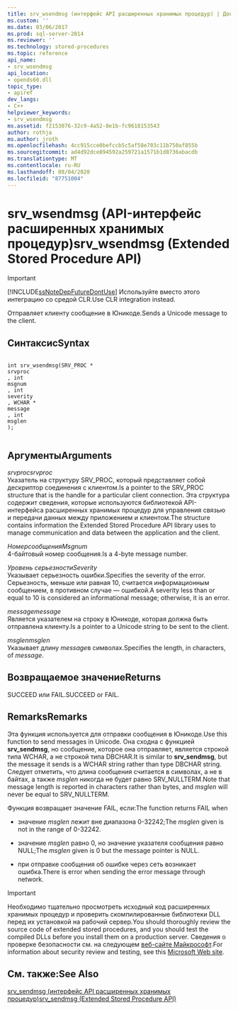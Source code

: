 ```yaml
---
title: srv_wsendmsg (интерфейс API расширенных хранимых процедур) | Документы Майкрософт
ms.custom: ''
ms.date: 03/06/2017
ms.prod: sql-server-2014
ms.reviewer: ''
ms.technology: stored-procedures
ms.topic: reference
api_name:
- srv_wsendmsg
api_location:
- opends60.dll
topic_type:
- apiref
dev_langs:
- C++
helpviewer_keywords:
- srv_wsendmsg
ms.assetid: f2153076-32c9-4a52-8e1b-fc9618153543
author: rothja
ms.author: jroth
ms.openlocfilehash: 4cc915cce0befccb5c5af58e703c11b750af855b
ms.sourcegitcommit: ad4d92dce894592a259721a1571b1d8736abacdb
ms.translationtype: MT
ms.contentlocale: ru-RU
ms.lasthandoff: 08/04/2020
ms.locfileid: "87751004"
---
```

# <a name="srv_wsendmsg-extended-stored-procedure-api"></a><span data-ttu-id="c44aa-102">srv_wsendmsg (API-интерфейс расширенных хранимых процедур)</span><span class="sxs-lookup"><span data-stu-id="c44aa-102">srv_wsendmsg (Extended Stored Procedure API)</span></span>
    
> [!IMPORTANT]  
>  [!INCLUDE[ssNoteDepFutureDontUse](../../includes/ssnotedepfuturedontuse-md.md)] <span data-ttu-id="c44aa-103">Используйте вместо этого интеграцию со средой CLR.</span><span class="sxs-lookup"><span data-stu-id="c44aa-103">Use CLR integration instead.</span></span>  
  
 <span data-ttu-id="c44aa-104">Отправляет клиенту сообщение в Юникоде.</span><span class="sxs-lookup"><span data-stu-id="c44aa-104">Sends a Unicode message to the client.</span></span>  
  
## <a name="syntax"></a><span data-ttu-id="c44aa-105">Синтаксис</span><span class="sxs-lookup"><span data-stu-id="c44aa-105">Syntax</span></span>  
  
```  
  
int srv_wsendmsg(SRV_PROC *   
srvproc  
, int   
msgnum  
, int   
severity  
, WCHAR *   
message  
, int   
msglen  
);  
  
```  
  
## <a name="arguments"></a><span data-ttu-id="c44aa-106">Аргументы</span><span class="sxs-lookup"><span data-stu-id="c44aa-106">Arguments</span></span>  
 <span data-ttu-id="c44aa-107">*srvproc*</span><span class="sxs-lookup"><span data-stu-id="c44aa-107">*srvproc*</span></span>  
 <span data-ttu-id="c44aa-108">Указатель на структуру SRV_PROC, который представляет собой дескриптор соединения с клиентом.</span><span class="sxs-lookup"><span data-stu-id="c44aa-108">Is a pointer to the SRV_PROC structure that is the handle for a particular client connection.</span></span> <span data-ttu-id="c44aa-109">Эта структура содержит сведения, которые используются библиотекой API-интерфейса расширенных хранимых процедур для управления связью и передачи данных между приложением и клиентом.</span><span class="sxs-lookup"><span data-stu-id="c44aa-109">The structure contains information the Extended Stored Procedure API library uses to manage communication and data between the application and the client.</span></span>  
  
 <span data-ttu-id="c44aa-110">*Номерсообщения*</span><span class="sxs-lookup"><span data-stu-id="c44aa-110">*Msgnum*</span></span>  
 <span data-ttu-id="c44aa-111">4-байтовый номер сообщения.</span><span class="sxs-lookup"><span data-stu-id="c44aa-111">Is a 4-byte message number.</span></span>  
  
 <span data-ttu-id="c44aa-112">*Уровень серьезности*</span><span class="sxs-lookup"><span data-stu-id="c44aa-112">*Severity*</span></span>  
 <span data-ttu-id="c44aa-113">Указывает серьезность ошибки.</span><span class="sxs-lookup"><span data-stu-id="c44aa-113">Specifies the severity of the error.</span></span> <span data-ttu-id="c44aa-114">Серьезность, меньше или равная 10, считается информационным сообщением, в противном случае — ошибкой.</span><span class="sxs-lookup"><span data-stu-id="c44aa-114">A severity less than or equal to 10 is considered an informational message; otherwise, it is an error.</span></span>  
  
 <span data-ttu-id="c44aa-115">*message*</span><span class="sxs-lookup"><span data-stu-id="c44aa-115">*message*</span></span>  
 <span data-ttu-id="c44aa-116">Является указателем на строку в Юникоде, которая должна быть отправлена клиенту.</span><span class="sxs-lookup"><span data-stu-id="c44aa-116">Is a pointer to a Unicode string to be sent to the client.</span></span>  
  
 <span data-ttu-id="c44aa-117">*msglen*</span><span class="sxs-lookup"><span data-stu-id="c44aa-117">*msglen*</span></span>  
 <span data-ttu-id="c44aa-118">Указывает длину *message*в символах.</span><span class="sxs-lookup"><span data-stu-id="c44aa-118">Specifies the length, in characters, of *message*.</span></span>  
  
## <a name="returns"></a><span data-ttu-id="c44aa-119">Возвращаемое значение</span><span class="sxs-lookup"><span data-stu-id="c44aa-119">Returns</span></span>  
 <span data-ttu-id="c44aa-120">SUCCEED или FAIL.</span><span class="sxs-lookup"><span data-stu-id="c44aa-120">SUCCEED or FAIL.</span></span>  
  
## <a name="remarks"></a><span data-ttu-id="c44aa-121">Remarks</span><span class="sxs-lookup"><span data-stu-id="c44aa-121">Remarks</span></span>  
 <span data-ttu-id="c44aa-122">Эта функция используется для отправки сообщения в Юникоде.</span><span class="sxs-lookup"><span data-stu-id="c44aa-122">Use this function to send messages in Unicode.</span></span> <span data-ttu-id="c44aa-123">Она сходна с функцией **srv_sendmsg**, но сообщение, которое она отправляет, является строкой типа WCHAR, а не строкой типа DBCHAR.</span><span class="sxs-lookup"><span data-stu-id="c44aa-123">It is similar to **srv_sendmsg**, but the message it sends is a WCHAR string rather than type DBCHAR string.</span></span> <span data-ttu-id="c44aa-124">Следует отметить, что длина сообщения считается в символах, а не в байтах, а также *msglen* никогда не будет равно SRV_NULLTERM.</span><span class="sxs-lookup"><span data-stu-id="c44aa-124">Note that message length is reported in characters rather than bytes, and *msglen* will never be equal to SRV_NULLTERM.</span></span>  
  
 <span data-ttu-id="c44aa-125">Функция возвращает значение FAIL, если:</span><span class="sxs-lookup"><span data-stu-id="c44aa-125">The function returns FAIL when</span></span>  
  
-   <span data-ttu-id="c44aa-126">значение *msglen* лежит вне диапазона 0-32242;</span><span class="sxs-lookup"><span data-stu-id="c44aa-126">The *msglen* given is not in the range of 0-32242.</span></span>  
  
-   <span data-ttu-id="c44aa-127">значение *msglen* равно 0, но значение указателя сообщения равно NULL;</span><span class="sxs-lookup"><span data-stu-id="c44aa-127">The *msglen* given is 0 but the message pointer is NULL.</span></span>  
  
-   <span data-ttu-id="c44aa-128">при отправке сообщения об ошибке через сеть возникает ошибка.</span><span class="sxs-lookup"><span data-stu-id="c44aa-128">There is error when sending the error message through network.</span></span>  
  
> [!IMPORTANT]  
>  <span data-ttu-id="c44aa-129">Необходимо тщательно просмотреть исходный код расширенных хранимых процедур и проверить скомпилированные библиотеки DLL перед их установкой на рабочий сервер.</span><span class="sxs-lookup"><span data-stu-id="c44aa-129">You should thoroughly review the source code of extended stored procedures, and you should test the compiled DLLs before you install them on a production server.</span></span> <span data-ttu-id="c44aa-130">Сведения о проверке безопасности см. на следующем [веб-сайте Майкрософт](https://go.microsoft.com/fwlink/?LinkID=54761&amp;clcid=0x409https://msdn.microsoft.com/security/).</span><span class="sxs-lookup"><span data-stu-id="c44aa-130">For information about security review and testing, see this [Microsoft Web site](https://go.microsoft.com/fwlink/?LinkID=54761&amp;clcid=0x409https://msdn.microsoft.com/security/).</span></span>  
  
## <a name="see-also"></a><span data-ttu-id="c44aa-131">См. также:</span><span class="sxs-lookup"><span data-stu-id="c44aa-131">See Also</span></span>  
 [<span data-ttu-id="c44aa-132">srv_sendmsg (интерфейс API расширенных хранимых процедур)</span><span class="sxs-lookup"><span data-stu-id="c44aa-132">srv_sendmsg &#40;Extended Stored Procedure API&#41;</span></span>](srv-sendmsg-extended-stored-procedure-api.md)  
  
  
